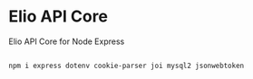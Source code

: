 # Elio API Core
Elio API Core for Node Express




```bash

npm i express dotenv cookie-parser joi mysql2 jsonwebtoken

```
